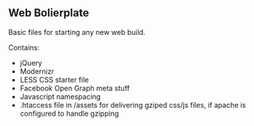 ## Web Bolierplate

Basic files for starting any new web build.

Contains:

* jQuery
* Modernizr
* LESS CSS starter file
* Facebook Open Graph meta stuff
* Javascript namespacing
* .htaccess file in /assets for delivering gziped css/js files, if apache is configured to handle gzipping